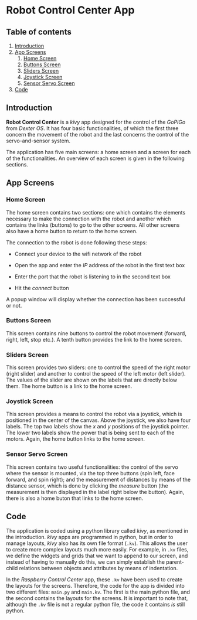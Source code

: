 # Robot Control Center App

## Table of contents
1. [Introduction](#introduction)
2. [App Screens](#app-screens)
    1. [Home Screen](#home-screen)
    2. [Buttons Screen](#buttons-screen)
    5. [Sliders Screen](#sliders-screen)
    6. [Joystick Screen](#joystick-screen)
    7. [Sensor Servo Screen](#sensor-servo-screen)
3. [Code](#code)



## Introduction

**Robot Control Center** is a *kivy* app designed for the control of the *GoPiGo* from *Dexter OS*. It has four basic functionalities, of which the first three concern the movement of the robot and the last concerns the control of the servo-and-sensor system.

The application has five main screens: a home screen and a screen for each of the functionalities. An overview of each screen is given in the following sections.

## App Screens
### Home Screen

The home screen contains two sections: one which contains the elements necessary to make the connection with the robot and another which contains the links (buttons) to go to the other screens. All other screens also have a home button to return to the home screen.

The connection to the robot is done following these steps:

- Connect your device to the wifi network of the robot

- Open the app and enter the *IP* address of the robot in the first text box

- Enter the port that the robot is listening to in the second text box

- Hit the *connect* button

A popup window will display whether the connection has been successful or not.

### Buttons Screen

This screen contains nine buttons to control the robot movement (forward, right, left, stop etc.). A tenth button provides the link to the home screen.

### Sliders Screen

This screen provides two sliders: one to control the speed of the right motor (right slider) and another to control the speed of the left motor (left slider). The values of the slider are shown on the labels that are directly below them. The home button is a link to the home screen.

### Joystick Screen

This screen provides a means to control the robot via a joystick, which is positioned in the center of the canvas. Above the joystick, we also have four labels. The top two labels show the *x* and *y* positions of the joystick pointer. The lower two labels show the power that is being sent to each of the motors. Again, the home button links to the home screen.

### Sensor Servo Screen

This screen contains two useful functionalities: the control of the servo where the sensor is mounted, via the top three buttons (spin left, face forward, and spin right); and the measurement of distances by means of the distance sensor, which is done by clicking the *measure* button (the measurement is then displayed in the label right below the button). Again, there is also a home buton that links to the home screen.

## Code

The application is coded using a python library called *kivy*, as mentioned in the introduction. *kivy* apps are programmed in python, but in order to manage layouts, *kivy* also has its own file format (`.kv`). This allows the user to create more complex layouts much more easily. For example, in `.kv` files, we define the widgets and grids that we want to append to our screen, and instead of having to manually do this, we can simply establish the parent-child relations between objects and attributes by means of indentation. 

In the *Raspberry Control Center* app, these `.kv` have been used to create the layouts for the screens. Therefore, the code for the app is divided into two different files: `main.py` and `main.kv`. The first is the main python file, and the second contains the layouts for the screens. It is important to note that, although the `.kv` file is not a regular python file, the code it contains *is* still python.
